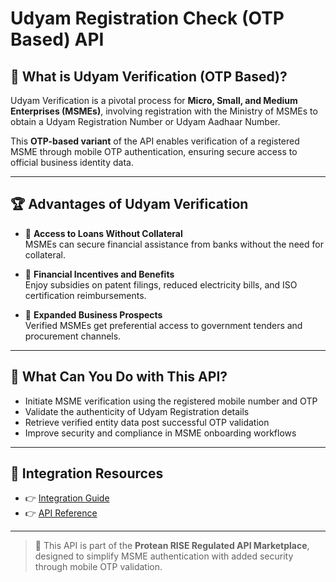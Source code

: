 # Udyam Registration Check (OTP Based) API

## 📘 What is Udyam Verification (OTP Based)?

Udyam Verification is a pivotal process for **Micro, Small, and Medium Enterprises (MSMEs)**, involving registration with the Ministry of MSMEs to obtain a Udyam Registration Number or Udyam Aadhaar Number.

This **OTP-based variant** of the API enables verification of a registered MSME through mobile OTP authentication, ensuring secure access to official business identity data.

---

## 🏆 Advantages of Udyam Verification

- 🏦 **Access to Loans Without Collateral**  
  MSMEs can secure financial assistance from banks without the need for collateral.

- 🎁 **Financial Incentives and Benefits**  
  Enjoy subsidies on patent filings, reduced electricity bills, and ISO certification reimbursements.

- 🚀 **Expanded Business Prospects**  
  Verified MSMEs get preferential access to government tenders and procurement channels.

---

## 💼 What Can You Do with This API?

- Initiate MSME verification using the registered mobile number and OTP  
- Validate the authenticity of Udyam Registration details  
- Retrieve verified entity data post successful OTP validation  
- Improve security and compliance in MSME onboarding workflows

---

## 🔗 Integration Resources

- 👉 [Integration Guide](https://docs.risewithprotean.io/52/integration-guide)  
- 👉 [API Reference](https://docs.risewithprotean.io/52/api-reference)

---

> 📌 This API is part of the **Protean RISE Regulated API Marketplace**, designed to simplify MSME authentication with added security through mobile OTP validation.
